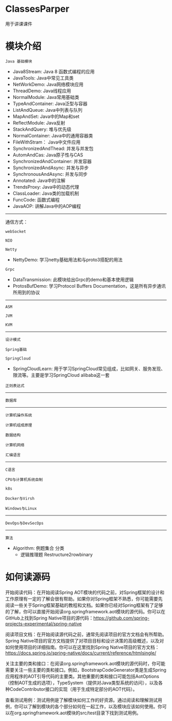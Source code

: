 # ClassesParper
用于讲课课件
# 模块介绍
 `Java 基础模块`
 - Java8Stream: Java 8 函数式编程的应用
 - JavaTools: Java中常见工具类
 - NetWorkDemo: Java网络模块应用
 - ThreadDemo: Java线程应用
 - NormalModule: Java常用基础类
 - TypeAndContainer: Java泛型与容器
 - ListAndQueue: Java中列表与队列
 - MapAndSet: Java中的Map和set
 - ReflectModule: Java反射
 - StackAndQuery: 堆与优先级
 - NormalContainer: Java中的通用容器类
 - FileWithStram： Java中文件应用
 - SynchronizedAndThead: 并发与并发包
 - AutomAndCas: Java原子性与CAS
 - SynchronizedAndContainer: 并发容器
 - SynchronizedAndAsync: 并发与异步
 - SynchronousAndAsync: 并发与同步
 - Annotated: Java中的注解
 - TrendsProxy: Java中的动态代理
 - ClassLoader: Java类的加载机制
 - FuncCode: 函数式编程
 - JavaAOP: 讲解Java中的AOP编程
---- 

通信方式：

`webSocket`

`NIO`

`Netty`
 - NettyDemo: 学习netty基础用法和与proto3搭配的用法

`Grpc`
 - DataTransmission: 此模块给出Grpc的demo和基本使用逻辑
 - ProtosBufDemo: 学习Protocol Buffers Documentation，这是所有异步通讯所用到的协议




----

 `ASM`

 `JVM`

 `KVM`

----

 `设计模式`
 
 `Spring基础`

 `SpringCloud`
 - SpringCloudLearn: 用于学习SpringCloud常见组成，比如网关、服务发现、限流等。主要是学习SpringCloud alibaba这一套
 
 `正则表达式`

----

 `数据库`

----
 `计算机操作系统`
 
 `计算机组成原理`
 
 `数据结构`
 
 `计算机网络`
 
 `汇编语言`

----

 `C语言`
 
 `CPU与计算机系统自制`
 
 `k8s`
 
 `Docker与Virsh`
 
 `Windows与Linux`

----

 `DevOps与DevSecOps`

----

 `算法`
- Algorithm: 例题集合
 分类
  - 逻辑推理题
    Restructure2rowbinary
    
# 如何读源码
开始阅读代码：在开始阅读Spring AOT模块的代码之前，对Spring框架的设计和工作原理有一定的了解会很有帮助。如果你对Spring框架不熟悉，你可能需要先阅读一些关于Spring框架基础的教程和文档。如果你已经对Spring框架有了足够的了解，你可以直接开始阅读org.springframework.aot模块的源代码。你可以在GitHub上找到Spring Native项目的源代码：https://github.com/spring-projects-experimental/spring-native

阅读项目文档：在开始阅读源代码之前，通常先阅读项目的官方文档会有所帮助。Spring Native项目的官方文档提供了对项目目标和设计决策的高级概述，以及对如何使用项目的详细指南。你可以在这里找到Spring Native项目的官方文档：https://docs.spring.io/spring-native/docs/current/reference/htmlsingle/

关注主要的类和接口：在阅读org.springframework.aot模块的源代码时，你可能需要关注一些主要的类和接口。例如，BootstrapCodeGenerator类是生成Spring应用程序的AOT引导代码的主要类。其他重要的类和接口可能包括AotOptions（控制AOT生成的选项），TypeSystem（提供对Java类型系统的访问），以及各种CodeContributor接口的实现（用于生成特定部分的AOT代码）。

查看测试用例：测试用例是了解模块如何工作的好资源。通过阅读和理解测试用例，你可以了解到模块的各个部分如何在一起工作，以及模块应该如何使用。你可以在org.springframework.aot模块的src/test目录下找到测试用例。


 
